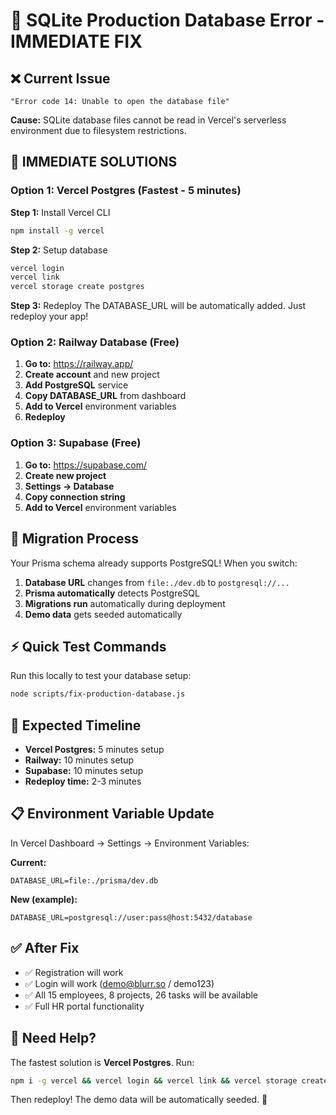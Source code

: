 # 🔧 SQLite Production Database Error - IMMEDIATE FIX

## ❌ **Current Issue**
```
"Error code 14: Unable to open the database file"
```

**Cause:** SQLite database files cannot be read in Vercel's serverless environment due to filesystem restrictions.

## 🚀 **IMMEDIATE SOLUTIONS**

### **Option 1: Vercel Postgres (Fastest - 5 minutes)**

**Step 1:** Install Vercel CLI
```bash
npm install -g vercel
```

**Step 2:** Setup database
```bash
vercel login
vercel link
vercel storage create postgres
```

**Step 3:** Redeploy
The DATABASE_URL will be automatically added. Just redeploy your app!

### **Option 2: Railway Database (Free)**

1. **Go to:** https://railway.app/
2. **Create account** and new project
3. **Add PostgreSQL** service
4. **Copy DATABASE_URL** from dashboard
5. **Add to Vercel** environment variables
6. **Redeploy**

### **Option 3: Supabase (Free)**

1. **Go to:** https://supabase.com/
2. **Create new project**
3. **Settings → Database**
4. **Copy connection string**
5. **Add to Vercel** environment variables

## 🔄 **Migration Process**

Your Prisma schema already supports PostgreSQL! When you switch:

1. **Database URL** changes from `file:./dev.db` to `postgresql://...`
2. **Prisma automatically** detects PostgreSQL
3. **Migrations run** automatically during deployment
4. **Demo data** gets seeded automatically

## ⚡ **Quick Test Commands**

Run this locally to test your database setup:
```bash
node scripts/fix-production-database.js
```

## 🎯 **Expected Timeline**

- **Vercel Postgres:** 5 minutes setup
- **Railway:** 10 minutes setup
- **Supabase:** 10 minutes setup
- **Redeploy time:** 2-3 minutes

## 📋 **Environment Variable Update**

In Vercel Dashboard → Settings → Environment Variables:

**Current:**
```
DATABASE_URL=file:./prisma/dev.db
```

**New (example):**
```
DATABASE_URL=postgresql://user:pass@host:5432/database
```

## ✅ **After Fix**

- ✅ Registration will work
- ✅ Login will work (demo@blurr.so / demo123)
- ✅ All 15 employees, 8 projects, 26 tasks will be available
- ✅ Full HR portal functionality

## 🚨 **Need Help?**

The fastest solution is **Vercel Postgres**. Run:
```bash
npm i -g vercel && vercel login && vercel link && vercel storage create postgres
```

Then redeploy! The demo data will be automatically seeded. 🎉
